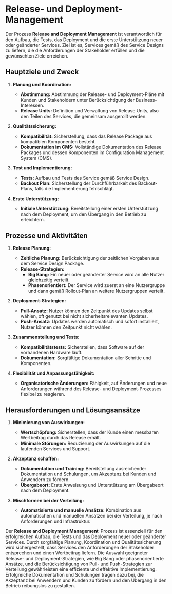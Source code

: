# Release- und Deployment-Management

Der Prozess **Release and Deployment Management** ist verantwortlich für den Aufbau, die Tests, das Deployment und die erste Unterstützung neuer oder geänderter Services. Ziel ist es, Services gemäß des Service Designs zu liefern, die die Anforderungen der Stakeholder erfüllen und die gewünschten Ziele erreichen.

## Hauptziele und Zweck

1. **Planung und Koordination:**
    - **Abstimmung:** Abstimmung der Release- und Deployment-Pläne mit Kunden und Stakeholdern unter Berücksichtigung der Business-Interessen.
    - **Release Units:** Definition und Verwaltung von Release Units, also den Teilen des Services, die gemeinsam ausgerollt werden.

2. **Qualitätssicherung:**
    - **Kompatibilität:** Sicherstellung, dass das Release Package aus kompatiblen Komponenten besteht.
    - **Dokumentation im CMS:** Vollständige Dokumentation des Release Packages und dessen Komponenten im Configuration Management System (CMS).

3. **Test und Implementierung:**
    - **Tests:** Aufbau und Tests des Service gemäß Service Design.
    - **Backout Plan:** Sicherstellung der Durchführbarkeit des Backout-Plans, falls die Implementierung fehlschlägt.

4. **Erste Unterstützung:**
    - **Initiale Unterstützung:** Bereitstellung einer ersten Unterstützung nach dem Deployment, um den Übergang in den Betrieb zu erleichtern.

## Prozesse und Aktivitäten

1. **Release Planung:**
    - **Zeitliche Planung:** Berücksichtigung der zeitlichen Vorgaben aus dem Service Design Package.
    - **Release-Strategien:**
        - **Big Bang:** Ein neuer oder geänderter Service wird an alle Nutzer gleichzeitig verteilt.
        - **Phasenorientiert:** Der Service wird zuerst an eine Nutzergruppe und dann gemäß Rollout-Plan an weitere Nutzergruppen verteilt.

2. **Deployment-Strategien:**
    - **Pull-Ansatz:** Nutzer können den Zeitpunkt des Updates selbst wählen, oft genutzt bei nicht sicherheitsrelevanten Updates.
    - **Push-Ansatz:** Updates werden automatisch und sofort installiert, Nutzer können den Zeitpunkt nicht wählen.

3. **Zusammenstellung und Tests:**
    - **Kompatibilitätstests:** Sicherstellen, dass Software auf der vorhandenen Hardware läuft.
    - **Dokumentation:** Sorgfältige Dokumentation aller Schritte und Komponenten.

4. **Flexibilität und Anpassungsfähigkeit:**
    - **Organisatorische Änderungen:** Fähigkeit, auf Änderungen und neue Anforderungen während des Release- und Deployment-Prozesses flexibel zu reagieren.

## Herausforderungen und Lösungsansätze

1. **Minimierung von Auswirkungen:**
    - **Wertschöpfung:** Sicherstellen, dass der Kunde einen messbaren Wertbeitrag durch das Release erhält.
    - **Minimale Störungen:** Reduzierung der Auswirkungen auf die laufenden Services und Support.

2. **Akzeptanz schaffen:**
    - **Dokumentation und Training:** Bereitstellung ausreichender Dokumentation und Schulungen, um Akzeptanz bei Kunden und Anwendern zu fördern.
    - **Übergabeort:** Erste Anweisung und Unterstützung am Übergabeort nach dem Deployment.

3. **Mischformen bei der Verteilung:**
    - **Automatisierte und manuelle Ansätze:** Kombination aus automatischen und manuellen Ansätzen bei der Verteilung, je nach Anforderungen und Infrastruktur.

Der **Release and Deployment Management**-Prozess ist essenziell für den erfolgreichen Aufbau, die Tests und das Deployment neuer oder geänderter Services. Durch sorgfältige Planung, Koordination und Qualitätssicherung wird sichergestellt, dass Services den Anforderungen der Stakeholder entsprechen und einen Wertbeitrag liefern. Die Auswahl geeigneter Release- und Deployment-Strategien, wie Big Bang oder phasenorientierte Ansätze, und die Berücksichtigung von Pull- und Push-Strategien zur Verteilung gewährleisten eine effiziente und effektive Implementierung. Erfolgreiche Dokumentation und Schulungen tragen dazu bei, die Akzeptanz bei Anwendern und Kunden zu fördern und den Übergang in den Betrieb reibungslos zu gestalten.